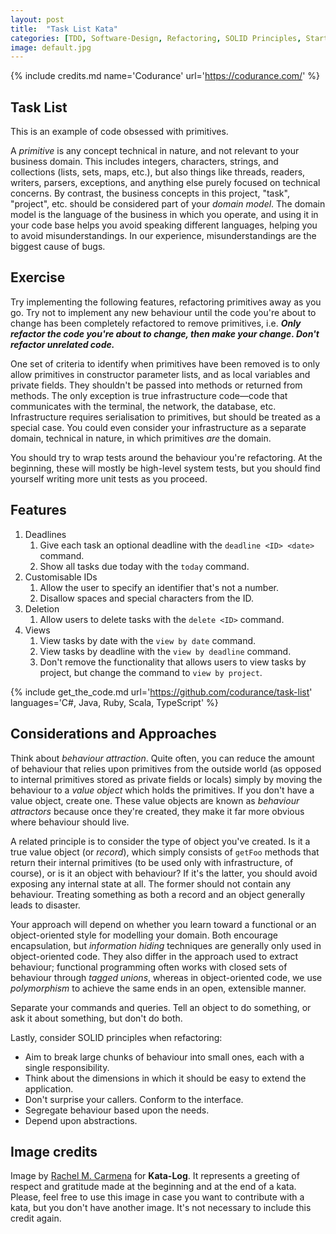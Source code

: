 ```yaml
---
layout: post
title:  "Task List Kata"
categories: [TDD, Software-Design, Refactoring, SOLID Principles, Starter]
image: default.jpg
---
```


{% include credits.md name='Codurance' url='https://codurance.com/' %}


## Task List

This is an example of code obsessed with primitives.

A *primitive* is any concept technical in nature, and not relevant to
your business domain. This includes integers, characters, strings, and
collections (lists, sets, maps, etc.), but also things like threads,
readers, writers, parsers, exceptions, and anything else purely
focused on technical concerns. By contrast, the business concepts 
in this project, "task", "project", etc. should be considered part of 
your *domain model*. The domain model is the language of the business 
in which you operate, and using it in your code base helps you avoid 
speaking different languages, helping you to avoid misunderstandings. 
In our experience, misunderstandings are the biggest cause of bugs.

## Exercise

Try implementing the following features, refactoring primitives away as 
you go. Try not to implement any new behaviour until the code you're 
about to change has been completely refactored to remove primitives, 
i.e. **_Only refactor the code you're about to change, then make your 
change. Don't refactor unrelated code._**

One set of criteria to identify when primitives have been removed is to 
only allow primitives in constructor parameter lists, and as local 
variables and private fields. They shouldn't be passed into methods or 
returned from methods. The only exception is true infrastructure 
code—code that communicates with the terminal, the network, the 
database, etc. Infrastructure requires serialisation to primitives, but 
should be treated as a special case. You could even consider your 
infrastructure as a separate domain, technical in nature, in which 
primitives *are* the domain.

You should try to wrap tests around the behaviour you're refactoring. 
At the beginning, these will mostly be high-level system tests, but you 
should find yourself writing more unit tests as you proceed.

## Features

1. Deadlines
    1. Give each task an optional deadline with the `deadline <ID> <date>` command.
    2. Show all tasks due today with the `today` command.
2. Customisable IDs
    1. Allow the user to specify an identifier that's not a number.
    2. Disallow spaces and special characters from the ID.
3. Deletion
    1. Allow users to delete tasks with the `delete <ID>` command.
4. Views
    1. View tasks by date with the `view by date` command.
    2. View tasks by deadline with the `view by deadline` command.
    3. Don't remove the functionality that allows users to view tasks by project, but change the command to `view by project`.


{%
    include get_the_code.md 
    url='https://github.com/codurance/task-list' 
    languages='C#, Java, Ruby, Scala, TypeScript'
%}



## Considerations and Approaches

Think about *behaviour attraction*. Quite often, you can reduce the 
amount of behaviour that relies upon primitives from the outside world 
(as opposed to internal primitives stored as private fields or locals) 
simply by moving the behaviour to a *value object* which holds the 
primitives. If you don't have a value object, create one. These value 
objects are known as *behaviour attractors* because once they're 
created, they make it far more obvious where behaviour should live.

A related principle is to consider the type of object you've created. Is 
it a true value object (or *record*), which simply consists of `getFoo` 
methods that return their internal primitives (to be used only with 
infrastructure, of course), or is it an object with behaviour? If it's 
the latter, you should avoid exposing any internal state at all. The 
former should not contain any behaviour. Treating something as both a 
record and an object generally leads to disaster.

Your approach will depend on whether you learn toward a functional or an 
object-oriented style for modelling your domain. Both encourage 
encapsulation, but *information hiding* techniques are generally only 
used in object-oriented code. They also differ in the approach used to 
extract behaviour; functional programming often works with closed sets 
of behaviour through *tagged unions*, whereas in object-oriented code, 
we use *polymorphism* to achieve the same ends in an open, extensible 
manner.

Separate your commands and queries. Tell an object to do something, or 
ask it about something, but don't do both.

Lastly, consider SOLID principles when refactoring:

  * Aim to break large chunks of behaviour into small ones, each with a single responsibility.
  * Think about the dimensions in which it should be easy to extend the application.
  * Don't surprise your callers. Conform to the interface.
  * Segregate behaviour based upon the needs.
  * Depend upon abstractions.

## Image credits
Image by [Rachel M. Carmena](https://github.com/rachelcarmena) for **Kata-Log**. It represents a greeting of respect and gratitude made at the beginning and at the end of a kata. Please, feel free to use this image in case you want to contribute with a kata, but you don't have another image. It's not necessary to include this credit again.

